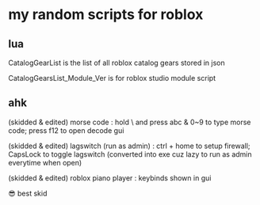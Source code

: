 # my random scripts for roblox

## lua

CatalogGearList is the list of all roblox catalog gears stored in json

CatalogGearsList_Module_Ver is for roblox studio module script

## ahk

(skidded & edited) morse code : hold \ and press abc & 0~9 to type morse code; press f12 to open decode gui

(skidded & edited) lagswitch (run as admin) : ctrl + home to setup firewall; CapsLock to toggle lagswitch (converted into exe cuz lazy to run as admin everytime when open)

(skidded & edited) roblox piano player : keybinds shown in gui

:sunglasses: best skid
